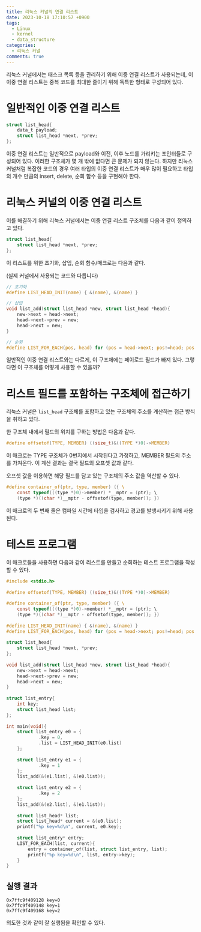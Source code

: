 ```yaml
---
title: 리눅스 커널의 연결 리스트
date: 2023-10-18 17:10:57 +0900
tags:
  - Linux
  - kernel
  - data_structure
categories:
  - 리눅스 커널
comments: true
---
```

리눅스 커널에서는 태스크 목록 등을 관리하기 위해 이중 연결 리스트가 사용되는데, 이 이중 연결 리스트는 중복 코드를 최대한 줄이기 위해 독특한 형태로 구성되어 있다.

# 일반적인 이중 연결 리스트
```c
struct list_head{
	data_t payload;
	struct list_head *next, *prev;
};
```
이중 연결 리스트는 일반적으로 payload와 이전, 이후 노드를 가리키는 포인터들로 구성되어 있다. 이러한 구조체가 몇 개 밖에 없다면 큰 문제가 되지 않는다. 하지만 리눅스 커널처럼 복잡한 코드의 경우 여러 타입의 이중 연결 리스트가 매우 많이 필요하고 타입의 개수 만큼의 insert, delete, 순회 함수 등을 구현해야 한다.

# 리눅스 커널의 이중 연결 리스트
이를 해결하기 위해 리눅스 커널에서는 이중 연결 리스트 구조체를 다음과 같이 정의하고 있다.
```c
struct list_head{
	struct list_head *next, *prev;
};
```

이 리스트를 위한 초기화, 삽입, 순회 함수/매크로는 다음과 같다.

(실제 커널에서 사용되는 코드와 다릅니다)
```c
// 초기화
#define LIST_HEAD_INIT(name) { &(name), &(name) }

// 삽입
void list_add(struct list_head *new, struct list_head *head){  
    new->next = head->next;  
    head->next->prev = new;  
    head->next = new;  
}

// 순회
#define LIST_FOR_EACH(pos, head) for (pos = head->next; pos!=head; pos = pos->next)
```

일반적인 이중 연결 리스트와는 다르게, 이 구조체에는 페이로드 필드가 빠져 있다. 그렇다면 이 구조체를 어떻게 사용할 수 있을까?

# 리스트 필드를 포함하는 구조체에 접근하기
리눅스 커널은 `list_head` 구조체를 포함하고 있는 구조체의 주소를 계산하는 접근 방식을 취하고 있다.

한 구조체 내에서 필드의 위치를 구하는 방법은 다음과 같다.
```c
#define offsetof(TYPE, MEMBER) ((size_t)&((TYPE *)0)->MEMBER)
```
이 매크로는 TYPE 구조체가 0번지에서 시작된다고 가정하고, MEMBER 필드의 주소를 가져온다. 이 계산 결과는 결국 필드의 오프셋 값과 같다.

오프셋 값을 이용하면 해당 필드를 담고 있는 구조체의 주소 값을 역산할 수 있다.
```c
#define container_of(ptr, type, member) ({ \  
    const typeof(((type *)0)->member) *__mptr = (ptr); \  
    (type *)((char *)__mptr - offsetof(type, member)); })
```
이 매크로의 두 번째 줄은 컴파일 시간에 타입을 검사하고 경고를 발생시키기 위해 사용된다.

# 테스트 프로그램
이 매크로들을 사용하면 다음과 같이 리스트를 만들고 순회하는 테스트 프로그램을 작성할 수 있다.
```c
#include <stdio.h>  
  
#define offsetof(TYPE, MEMBER) ((size_t)&((TYPE *)0)->MEMBER)  
  
#define container_of(ptr, type, member) ({ \  
    const typeof(((type *)0)->member) *__mptr = (ptr); \  
    (type *)((char *)__mptr - offsetof(type, member)); })  
  
#define LIST_HEAD_INIT(name) { &(name), &(name) }  
#define LIST_FOR_EACH(pos, head) for (pos = head->next; pos!=head; pos = pos->next)  
  
struct list_head{  
    struct list_head *next, *prev;  
};  
  
void list_add(struct list_head *new, struct list_head *head){  
    new->next = head->next;  
    head->next->prev = new;  
    head->next = new;  
}  
  
struct list_entry{  
    int key;  
    struct list_head list;  
};  
  
int main(void){  
    struct list_entry e0 = {  
            .key = 0,  
            .list = LIST_HEAD_INIT(e0.list)  
    };  
  
    struct list_entry e1 = {  
            .key = 1  
    };  
    list_add(&(e1.list), &(e0.list));  
  
    struct list_entry e2 = {  
            .key = 2  
    };  
    list_add(&(e2.list), &(e1.list));  
  
    struct list_head* list;  
    struct list_head* current = &(e0.list);  
    printf("%p key=%d\n", current, e0.key);  
  
    struct list_entry* entry;  
    LIST_FOR_EACH(list, current){  
        entry = container_of(list, struct list_entry, list);  
        printf("%p key=%d\n", list, entry->key);  
    }  
}
```

## 실행 결과
```
0x7ffc9f409128 key=0
0x7ffc9f409148 key=1
0x7ffc9f409168 key=2
```
의도한 것과 같이 잘 실행됨을 확인할 수 있다.